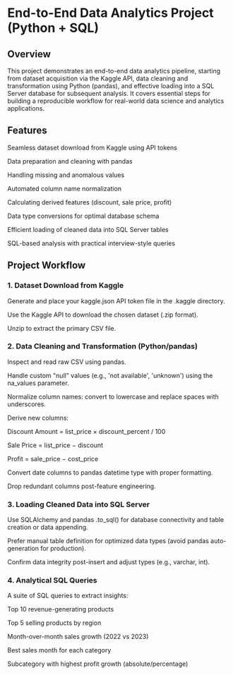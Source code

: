 # End-to-End Data Analytics Project (Python + SQL)


## Overview

This project demonstrates an end-to-end data analytics pipeline, starting from dataset acquisition via the Kaggle API, data cleaning and transformation using Python (pandas), and effective loading into a SQL Server database for subsequent analysis. It covers essential steps for building a reproducible workflow for real-world data science and analytics applications.​

## Features

Seamless dataset download from Kaggle using API tokens

Data preparation and cleaning with pandas

Handling missing and anomalous values

Automated column name normalization

Calculating derived features (discount, sale price, profit)

Data type conversions for optimal database schema

Efficient loading of cleaned data into SQL Server tables

SQL-based analysis with practical interview-style queries


## Project Workflow

### 1. Dataset Download from Kaggle

Generate and place your kaggle.json API token file in the .kaggle directory.

Use the Kaggle API to download the chosen dataset (.zip format).

Unzip to extract the primary CSV file.​

### 2. Data Cleaning and Transformation (Python/pandas)

Inspect and read raw CSV using pandas.

Handle custom "null" values (e.g., 'not available', 'unknown') using the na_values parameter.

Normalize column names: convert to lowercase and replace spaces with underscores.

Derive new columns:

Discount Amount = list_price × discount_percent / 100

Sale Price = list_price − discount

Profit = sale_price − cost_price

Convert date columns to pandas datetime type with proper formatting.

Drop redundant columns post-feature engineering.​

### 3. Loading Cleaned Data into SQL Server
   
Use SQLAlchemy and pandas .to_sql() for database connectivity and table creation or data appending.

Prefer manual table definition for optimized data types (avoid pandas auto-generation for production).

Confirm data integrity post-insert and adjust types (e.g., varchar, int).​

### 4. Analytical SQL Queries
   
A suite of SQL queries to extract insights:

Top 10 revenue-generating products

Top 5 selling products by region

Month-over-month sales growth (2022 vs 2023)

Best sales month for each category

Subcategory with highest profit growth (absolute/percentage)
